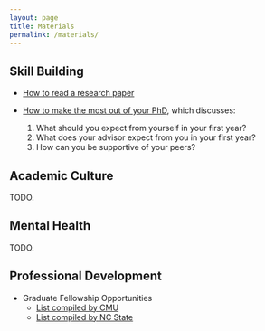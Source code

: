 ```yaml
---
layout: page
title: Materials
permalink: /materials/
---
```


## Skill Building

* [How to read a research paper](/materials/how-to-read-a-research-paper)
* [How to make the most out of your PhD](https://yanivyacoby.github.io/a-guide-to-your-phd/guide.html), which discusses:

  1. What should you expect from yourself in your first year?
  2. What does your advisor expect from you in your first year?
  3. How can you be supportive of your peers?


## Academic Culture

TODO.

## Mental Health

TODO.

## Professional Development

* Graduate Fellowship Opportunities
  * [List compiled by CMU](https://www.cs.cmu.edu/~gradfellowships/)
  * [List compiled by NC State](https://www.csc.ncsu.edu/dgp/fellowships.html)
